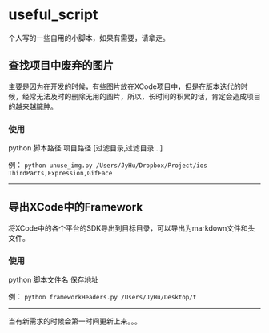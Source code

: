# useful_script

个人写的一些自用的小脚本，如果有需要，请拿走。

## 查找项目中废弃的图片

主要是因为在开发的时候，有些图片放在XCode项目中，但是在版本迭代的时候，经常无法及时的删除无用的图片，所以，长时间的积累的话，肯定会造成项目的越来越臃肿。

### 使用

python 脚本路径 项目路径 [过滤目录,过滤目录...]

例：
`python unuse_img.py /Users/JyHu/Dropbox/Project/ios ThirdParts,Expression,GifFace`

***

## 导出XCode中的Framework

将XCode中的各个平台的SDK导出到目标目录，可以导出为markdown文件和头文件。

### 使用

python 脚本文件名 保存地址

例：
`python frameworkHeaders.py /Users/JyHu/Desktop/t`

***

当有新需求的时候会第一时间更新上来。。。
